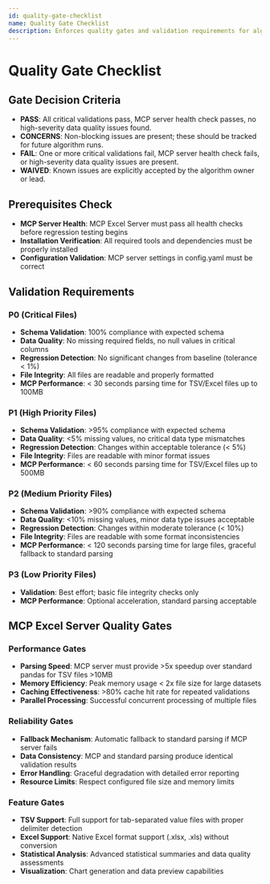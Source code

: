 ```yaml
---
id: quality-gate-checklist
name: Quality Gate Checklist
description: Enforces quality gates and validation requirements for algorithm output testing.
---
```


# Quality Gate Checklist

## Gate Decision Criteria
- **PASS**: All critical validations pass, MCP server health check passes, no high-severity data quality issues found.
- **CONCERNS**: Non-blocking issues are present; these should be tracked for future algorithm runs.
- **FAIL**: One or more critical validations fail, MCP server health check fails, or high-severity data quality issues are present.
- **WAIVED**: Known issues are explicitly accepted by the algorithm owner or lead.

## Prerequisites Check
- **MCP Server Health**: MCP Excel Server must pass all health checks before regression testing begins
- **Installation Verification**: All required tools and dependencies must be properly installed
- **Configuration Validation**: MCP server settings in config.yaml must be correct

## Validation Requirements

### P0 (Critical Files)
- **Schema Validation**: 100% compliance with expected schema
- **Data Quality**: No missing required fields, no null values in critical columns
- **Regression Detection**: No significant changes from baseline (tolerance < 1%)
- **File Integrity**: All files are readable and properly formatted
- **MCP Performance**: < 30 seconds parsing time for TSV/Excel files up to 100MB

### P1 (High Priority Files)
- **Schema Validation**: >95% compliance with expected schema
- **Data Quality**: <5% missing values, no critical data type mismatches
- **Regression Detection**: Changes within acceptable tolerance (< 5%)
- **File Integrity**: Files are readable with minor format issues
- **MCP Performance**: < 60 seconds parsing time for TSV/Excel files up to 500MB

### P2 (Medium Priority Files)
- **Schema Validation**: >90% compliance with expected schema
- **Data Quality**: <10% missing values, minor data type issues acceptable
- **Regression Detection**: Changes within moderate tolerance (< 10%)
- **File Integrity**: Files are readable with some format inconsistencies
- **MCP Performance**: < 120 seconds parsing time for large files, graceful fallback to standard parsing

### P3 (Low Priority Files)
- **Validation**: Best effort; basic file integrity checks only
- **MCP Performance**: Optional acceleration, standard parsing acceptable

## MCP Excel Server Quality Gates

### Performance Gates
- **Parsing Speed**: MCP server must provide >5x speedup over standard pandas for TSV files >10MB
- **Memory Efficiency**: Peak memory usage < 2x file size for large datasets
- **Caching Effectiveness**: >80% cache hit rate for repeated validations
- **Parallel Processing**: Successful concurrent processing of multiple files

### Reliability Gates
- **Fallback Mechanism**: Automatic fallback to standard parsing if MCP server fails
- **Data Consistency**: MCP and standard parsing produce identical validation results
- **Error Handling**: Graceful degradation with detailed error reporting
- **Resource Limits**: Respect configured file size and memory limits

### Feature Gates
- **TSV Support**: Full support for tab-separated value files with proper delimiter detection
- **Excel Support**: Native Excel format support (.xlsx, .xls) without conversion
- **Statistical Analysis**: Advanced statistical summaries and data quality assessments
- **Visualization**: Chart generation and data preview capabilities
